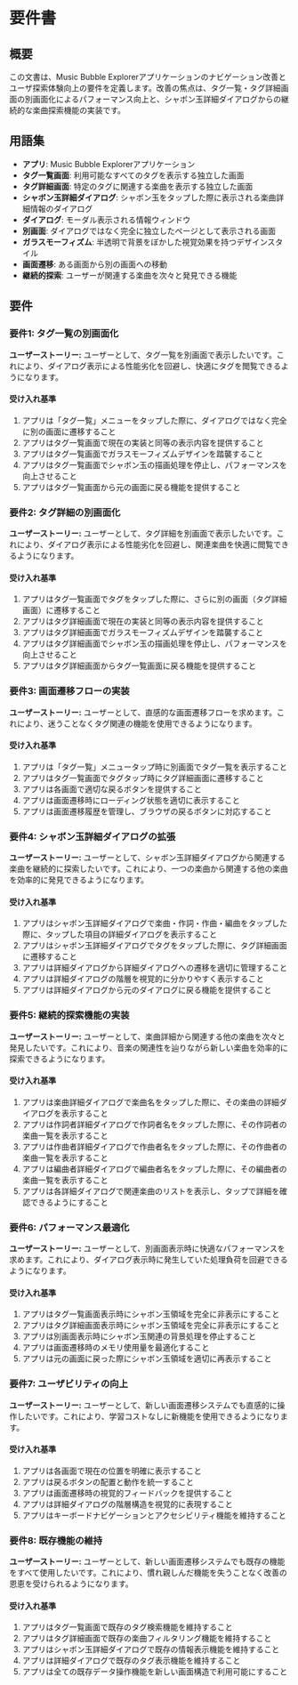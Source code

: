 # 要件書

## 概要

この文書は、Music Bubble Explorerアプリケーションのナビゲーション改善とユーザ探索体験向上の要件を定義します。改善の焦点は、タグ一覧・タグ詳細画面の別画面化によるパフォーマンス向上と、シャボン玉詳細ダイアログからの継続的な楽曲探索機能の実装です。

## 用語集

- **アプリ**: Music Bubble Explorerアプリケーション
- **タグ一覧画面**: 利用可能なすべてのタグを表示する独立した画面
- **タグ詳細画面**: 特定のタグに関連する楽曲を表示する独立した画面
- **シャボン玉詳細ダイアログ**: シャボン玉をタップした際に表示される楽曲詳細情報のダイアログ
- **ダイアログ**: モーダル表示される情報ウィンドウ
- **別画面**: ダイアログではなく完全に独立したページとして表示される画面
- **ガラスモーフィズム**: 半透明で背景をぼかした視覚効果を持つデザインスタイル
- **画面遷移**: ある画面から別の画面への移動
- **継続的探索**: ユーザーが関連する楽曲を次々と発見できる機能

## 要件

### 要件1: タグ一覧の別画面化

**ユーザーストーリー:** ユーザーとして、タグ一覧を別画面で表示したいです。これにより、ダイアログ表示による性能劣化を回避し、快適にタグを閲覧できるようになります。

#### 受け入れ基準

1. アプリは「タグ一覧」メニューをタップした際に、ダイアログではなく完全に別の画面に遷移すること
2. アプリはタグ一覧画面で現在の実装と同等の表示内容を提供すること
3. アプリはタグ一覧画面でガラスモーフィズムデザインを踏襲すること
4. アプリはタグ一覧画面でシャボン玉の描画処理を停止し、パフォーマンスを向上させること
5. アプリはタグ一覧画面から元の画面に戻る機能を提供すること

### 要件2: タグ詳細の別画面化

**ユーザーストーリー:** ユーザーとして、タグ詳細を別画面で表示したいです。これにより、ダイアログ表示による性能劣化を回避し、関連楽曲を快適に閲覧できるようになります。

#### 受け入れ基準

1. アプリはタグ一覧画面でタグをタップした際に、さらに別の画面（タグ詳細画面）に遷移すること
2. アプリはタグ詳細画面で現在の実装と同等の表示内容を提供すること
3. アプリはタグ詳細画面でガラスモーフィズムデザインを踏襲すること
4. アプリはタグ詳細画面でシャボン玉の描画処理を停止し、パフォーマンスを向上させること
5. アプリはタグ詳細画面からタグ一覧画面に戻る機能を提供すること

### 要件3: 画面遷移フローの実装

**ユーザーストーリー:** ユーザーとして、直感的な画面遷移フローを求めます。これにより、迷うことなくタグ関連の機能を使用できるようになります。

#### 受け入れ基準

1. アプリは「タグ一覧」メニュータップ時に別画面でタグ一覧を表示すること
2. アプリはタグ一覧画面でタグタップ時にタグ詳細画面に遷移すること
3. アプリは各画面で適切な戻るボタンを提供すること
4. アプリは画面遷移時にローディング状態を適切に表示すること
5. アプリは画面遷移履歴を管理し、ブラウザの戻るボタンに対応すること

### 要件4: シャボン玉詳細ダイアログの拡張

**ユーザーストーリー:** ユーザーとして、シャボン玉詳細ダイアログから関連する楽曲を継続的に探索したいです。これにより、一つの楽曲から関連する他の楽曲を効率的に発見できるようになります。

#### 受け入れ基準

1. アプリはシャボン玉詳細ダイアログで楽曲・作詞・作曲・編曲をタップした際に、タップした項目の詳細ダイアログを表示すること
2. アプリはシャボン玉詳細ダイアログでタグをタップした際に、タグ詳細画面に遷移すること
3. アプリは詳細ダイアログから詳細ダイアログへの遷移を適切に管理すること
4. アプリは詳細ダイアログの階層を視覚的に分かりやすく表示すること
5. アプリは詳細ダイアログから元のダイアログに戻る機能を提供すること

### 要件5: 継続的探索機能の実装

**ユーザーストーリー:** ユーザーとして、楽曲詳細から関連する他の楽曲を次々と発見したいです。これにより、音楽の関連性を辿りながら新しい楽曲を効率的に探索できるようになります。

#### 受け入れ基準

1. アプリは楽曲詳細ダイアログで楽曲名をタップした際に、その楽曲の詳細ダイアログを表示すること
2. アプリは作詞者詳細ダイアログで作詞者名をタップした際に、その作詞者の楽曲一覧を表示すること
3. アプリは作曲者詳細ダイアログで作曲者名をタップした際に、その作曲者の楽曲一覧を表示すること
4. アプリは編曲者詳細ダイアログで編曲者名をタップした際に、その編曲者の楽曲一覧を表示すること
5. アプリは各詳細ダイアログで関連楽曲のリストを表示し、タップで詳細を確認できるようにすること

### 要件6: パフォーマンス最適化

**ユーザーストーリー:** ユーザーとして、別画面表示時に快適なパフォーマンスを求めます。これにより、ダイアログ表示時に発生していた処理負荷を回避できるようになります。

#### 受け入れ基準

1. アプリはタグ一覧画面表示時にシャボン玉領域を完全に非表示にすること
2. アプリはタグ詳細画面表示時にシャボン玉領域を完全に非表示にすること
3. アプリは別画面表示時にシャボン玉関連の背景処理を停止すること
4. アプリは画面遷移時のメモリ使用量を最適化すること
5. アプリは元の画面に戻った際にシャボン玉領域を適切に再表示すること

### 要件7: ユーザビリティの向上

**ユーザーストーリー:** ユーザーとして、新しい画面遷移システムでも直感的に操作したいです。これにより、学習コストなしに新機能を使用できるようになります。

#### 受け入れ基準

1. アプリは各画面で現在の位置を明確に表示すること
2. アプリは戻るボタンの配置と動作を統一すること
3. アプリは画面遷移時の視覚的フィードバックを提供すること
4. アプリは詳細ダイアログの階層構造を視覚的に表現すること
5. アプリはキーボードナビゲーションとアクセシビリティ機能を維持すること

### 要件8: 既存機能の維持

**ユーザーストーリー:** ユーザーとして、新しい画面遷移システムでも既存の機能をすべて使用したいです。これにより、慣れ親しんだ機能を失うことなく改善の恩恵を受けられるようになります。

#### 受け入れ基準

1. アプリはタグ一覧画面で既存のタグ検索機能を維持すること
2. アプリはタグ詳細画面で既存の楽曲フィルタリング機能を維持すること
3. アプリはシャボン玉詳細ダイアログで既存の情報表示機能を維持すること
4. アプリは詳細ダイアログで既存のタグ表示機能を維持すること
5. アプリは全ての既存データ操作機能を新しい画面構造で利用可能にすること